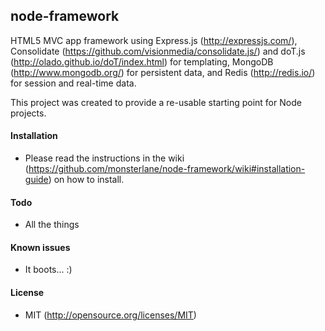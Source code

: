 ## node-framework

HTML5 MVC app framework using Express.js (http://expressjs.com/), Consolidate (https://github.com/visionmedia/consolidate.js/) and doT.js (http://olado.github.io/doT/index.html) for templating, MongoDB (http://www.mongodb.org/) for persistent data, and Redis (http://redis.io/) for session and real-time data.

This project was created to provide a re-usable starting point for Node projects.

#### Installation
* Please read the instructions in the wiki (https://github.com/monsterlane/node-framework/wiki#installation-guide) on how to install.

#### Todo
* All the things

#### Known issues
* It boots... :)

#### License
* MIT (http://opensource.org/licenses/MIT)
